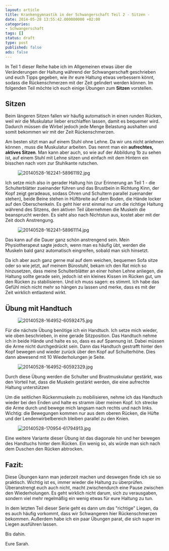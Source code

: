 ```yaml
---
layout: article
title: Krankengymnastik in der Schwangerschaft Teil 2 - Sitzen -
date: 2014-05-28 13:55:42.000000000 +02:00
categories:
- Schwangerschaft
tags: []
status: draft
type: post
published: false
ads: false
---
```

In Teil 1 dieser Reihe habe ich im Allgemeinen etwas über die Veränderungen der Haltung während der Schwangerschaft geschrieben und euch Tipps gegeben, wie ihr eure Haltung etwas verbessern könnt, sodass die Rückenschmerzen mit der Zeit gelindert werden können. Im folgenden Teil möchte ich euch einige Übungen zum <strong>Sitzen</strong> vorstellen.

## Sitzen

Beim längeren Sitzen fallen wir häufig automatisch in einen runden Rücken, weil wir die Muskulatur lieber erschlaffen lassen, damit es bequemer wird. Dadurch müssen die Wirbel jedoch jede Menge Belastung aushalten und somit bekommen wir mit der Zeit Rückenschmerzen.

Am besten sitzt man auf einem Stuhl ohne Lehne. Da wir uns nicht anlehnen können , muss die Muskulatur arbeiten. Das nennt man ein <strong>aufrechtes, aktives Sitzen</strong>. Man kann aber auch, so wie auf der Abbildung 1b zu sehen ist, auf einem Stuhl mit Lehne sitzen und einfach mit dem Hintern ein bisschen nach vorn zur Stuhlkante rutschen.


<figure>
	<img src="{{ site.url }}/images/20140528-162241-58961192.jpg" alt="20140528-162241-58961192.jpg" />
</figure>

Ich setze mich also in gerader Haltung hin (zur Erinnerung an Teil 1 - die Schulterblätter zueinander führen und das Brustbein in Richtung Kinn, der Kopf zeigt geradeaus, sodass Ohren und Schultern parallel zueinander stehen), beide Beine stehen in Hüftbreite auf dem Boden, die Hände locker auf den Oberschenkeln. Es geht hier erst einmal nur um die richtige Haltung während des Sitzens, den aktiven Teil übernehmen die Muskeln die beansprucht werden. Es sieht also nach Nichtstun aus, kostet aber mit der Zeit doch Anstrengung.


<figure>
	<img src="{{ site.url }}/images/20140528-162241-58961114.jpg" alt="20140528-162241-58961114.jpg" />
</figure>


Das kann auf die Dauer ganz schön anstrengend sein. Mein Physiotherapeut sagte jedoch, wenn man es häufig übt, werden die Muskeln bald ganz automatisch eingreifen, sobald man sich hinsetzt.

Da ich aber auch ganz gerne mal auf dem weichen, bequemen Sofa sitze oder so wie jetzt, auf meinem Bürostuhl, bekam ich den Rat mich so hinzusetzen, dass meine Schulterblätter an einer hohen Lehne anliegen, die Haltung sollte gerade sein, jedoch ist ein kleines Kissen im Rücken gut, um den Rücken zu stabilisieren. Und ich muss sagen: es stimmt. Ich habe das Gefühl mich nicht mehr so hängen zu lassen und merke, dass es mit der Zeit wirklich entlastend wirkt.

## Übung mit Handtuch


<figure>
	<img src="{{ site.url }}/images/20140528-164952-60592475.jpg" alt="20140528-164952-60592475.jpg" />
</figure>

Für die nächste Übung benötige ich ein Handtuch. Ich setze mich wieder, wie oben beschrieben, in eine gerade Sitzposition.
Das Handtuch nehme ich in beide Hände und halte es so, dass es auf Spannung ist. Dabei müssen die Arme nicht durchgedrückt sein.
Dann das Handtuch gestrafft hinter den Kopf bewegen und wieder zurück über den Kopf auf Schulterhöhe. Dies dann abwesend mit 10 Wiederholungen je Seite.


<figure>
	<img src="{{ site.url }}/images/20140528-164952-60592329.jpg" alt="20140528-164952-60592329.jpg" />
</figure>


Durch diese Übung werden die Schulter und Brustmuskulatur gestärkt, was den Vorteil hat, dass die Muskeln gestärkt werden, die eine aufrechte Haltung unterstützen

Um die seitlichen Rückenmuskeln zu mobilisieren, nehme ich das Handtuch wieder bei den Enden und halte es stramm über meinen Kopf. Ich strecke die Arme durch und bewege mich langsam nach rechts und nach links. Wichtig: die Bewegungen kommen nur aus dem oberen Rücken, die Hüfte und der Lendenwirbelbereich bleiben parallel zu den Knien.


<figure>
	<img src="{{ site.url }}/images/20140528-170954-61794913.jpg" alt="20140528-170954-61794913.jpg" />
</figure>



Eine weitere Variante dieser Übung ist das diagonale hin und her bewegen des Handtuchs hinter dem Rücken. Ein wenig so, als würde man sich nach dem Duschen den Rücken abtrocken.

## Fazit:
Diese Übungen kann man jederzeit machen und deswegen finde ich sie so praktisch. Wichtig ist es, immer wieder die Haltung zu überprüfen. Überanstrengt euch auch nicht, macht zwischendurch eine Pause zwischen den Wiederholungen. Es geht wirklich nicht darum, sich zu verausgaben, sondern viel mehr regelmäßig ein wenig etwas für eure Haltung zu tun.

In dem letzten Teil dieser Serie geht es dann um das "richtige" Liegen, da es auch häufig vorkommt, dass wir Schwangeren hier Rückenschmerzen bekommen. Außerdem habe ich ein paar Übungen parat, die sich super im Liegen ausführen lassen. 

Bis dahin.

Eure Sarah.

